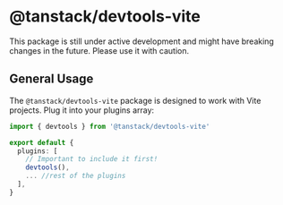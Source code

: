 # @tanstack/devtools-vite

This package is still under active development and might have breaking changes in the future. Please use it with caution.

## General Usage

The `@tanstack/devtools-vite` package is designed to work with Vite projects.
Plug it into your plugins array:
```ts
import { devtools } from '@tanstack/devtools-vite'

export default {
  plugins: [
    // Important to include it first!
    devtools(),
    ... //rest of the plugins
  ],
}
```

